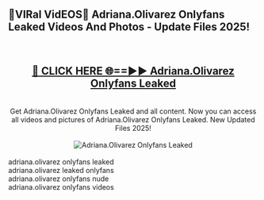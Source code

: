 <h2>🔴VIRal VidEOS🔴 Adriana.Olivarez Onlyfans Leaked Videos And Photos - Update Files 2025!</h2>
<br>
<div align="center">
<h2><a href="https://virallinks.top/odZfE0" rel="nofollow">🔴 CLICK HERE 🌐==►► Adriana.Olivarez Onlyfans Leaked</a></h2>
<br>
Get Adriana.Olivarez Onlyfans Leaked and all content. Now you can access all videos and pictures of Adriana.Olivarez Onlyfans Leaked. New Updated Files 2025!
<br>
<br>
<a href="https://virallinks.top/odZfE0" rel="nofollow" data-target="animated-image.originalLink"><img src="https://i.imgur.com/dJHk4Zq.gif)" alt="Adriana.Olivarez Onlyfans Leaked" style="max-width: 100%; display: inline-block;" data-target="animated-image.originalImage"></a>
</div>
<br>
adriana.olivarez onlyfans leaked<br>
adriana.olivarez leaked onlyfans<br>
adriana.olivarez onlyfans nude<br>
adriana.olivarez onlyfans videos